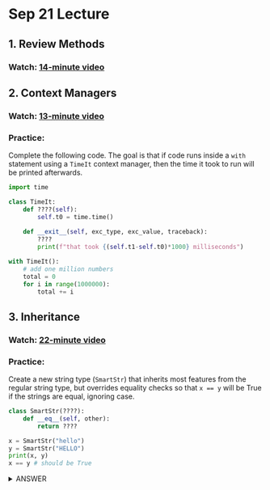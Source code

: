 # Sep 21 Lecture

## 1. Review Methods

### Watch: [14-minute video](https://youtu.be/Q4JDhUDhE-A)

## 2. Context Managers

### Watch: [13-minute video](https://youtu.be/TNYtJ9rDftQ)

### Practice:

Complete the following code.  The goal is that if code runs inside a
`with` statement using a `TimeIt` context manager, then the time it
took to run will be printed afterwards.

```python
import time

class TimeIt:
    def ????(self):
        self.t0 = time.time()
    
    def __exit__(self, exc_type, exc_value, traceback):
        ????
        print(f"that took {(self.t1-self.t0)*1000} milliseconds")

with TimeIt():
    # add one million numbers
    total = 0
    for i in range(1000000):
        total += i
```

## 3. Inheritance

### Watch: [22-minute video](https://youtu.be/qlARH-NCRT0)

### Practice:

Create a new string type (`SmartStr`) that inherits most features from
the regular string type, but overrides equality checks so that `x ==
y` will be True if the strings are equal, ignoring case.

```python
class SmartStr(????):
    def __eq__(self, other):
        return ????

x = SmartStr("hello")
y = SmartStr("HELLO")
print(x, y)
x == y # should be True
```

<details>
    <summary>ANSWER</summary>
    <p>
    <b>str</b> and <b>self.lower() == other.lower()</b>
    </p>
</details>
